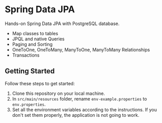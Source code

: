 # Spring Data JPA

Hands-on Spring Data JPA with PostgreSQL database.

* Map classes to tables
* JPQL and native Queries
* Paging and Sorting
* OneToOne, OneToMany, ManyToOne, ManyToMany Relationships
* Transactions

## Getting Started

Follow these steps to get started:

1. Clone this repository on your local machine.
2. In `src/main/resources` folder, rename `env-example.properties` to `env.properties`.
3. Set all the environment variables according to the instructions. If you don't set them properly, the application is
   not going to work.